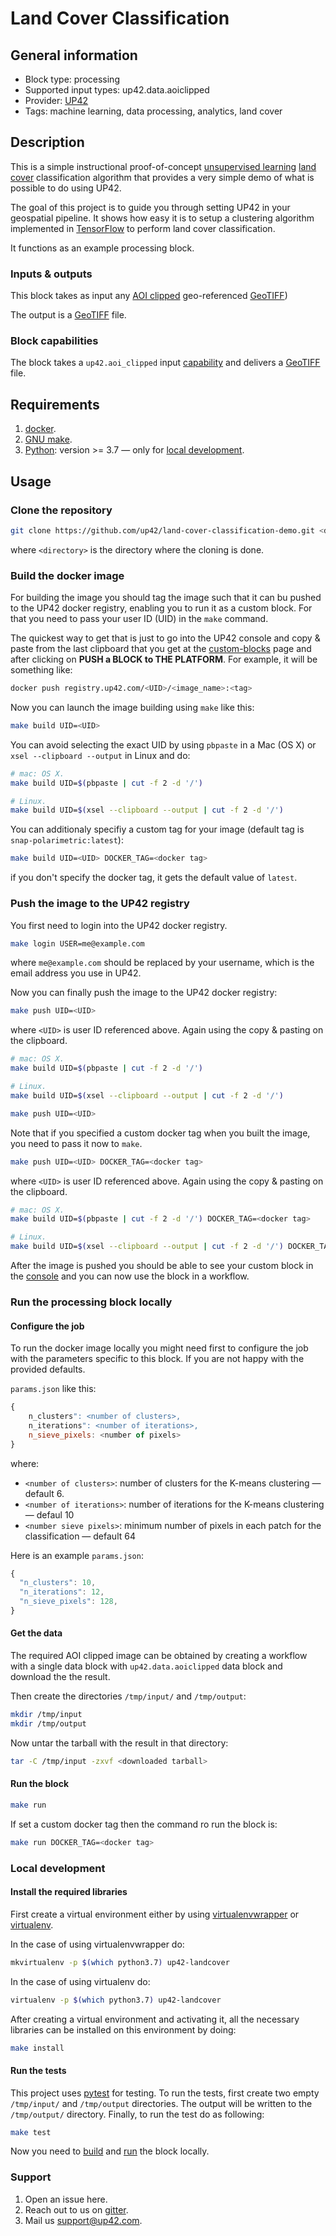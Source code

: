 # Land Cover Classification

## General information

* Block type: processing
* Supported input types: up42.data.aoiclipped
* Provider: [UP42](https://up42.com)
* Tags: machine learning, data processing, analytics, land cover

## Description

This is a simple instructional proof-of-concept [unsupervised learning](https://en.wikipedia.org/wiki/Cluster_analysis)
[land cover](https://en.wikipedia.org/wiki/Land_cover)
classification algorithm that provides a very simple demo of what is
possible to do using UP42.

The goal of this project is to guide you through setting UP42 in your
geospatial pipeline. It shows how easy it is to setup a clustering
algorithm implemented in [TensorFlow](https://tensorflow.org) to
perform land cover classification.

It functions as an example processing block.

### Inputs & outputs

This block takes as input any [AOI clipped](https://docs.up42.com/specifications/capabilities.html?highlight=aoi%20clipped#built-in-capabilities)
geo-referenced [GeoTIFF](https://en.wikipedia.org/wiki/GeoTIFF))

The output is a [GeoTIFF](https://en.wikipedia.org/wiki/GeoTIFF) file.

### Block capabilities

The block takes a `up42.aoi_clipped` input
[capability](https://docs.up42.com/specifications/capabilities.html)
and delivers a [GeoTIFF](https://en.wikipedia.org/wiki/GeoTIFF) file.

## Requirements

 1. [docker](https://docs.docker.com/install/).
 2. [GNU make](https://www.gnu.org/software/make/).
 3. [Python](https://python.org/downloads): version >= 3.7 &mdash; only
    for [local development](#local-development). 

## Usage

### Clone the repository

```bash
git clone https://github.com/up42/land-cover-classification-demo.git <directory>
``` 

where `<directory>` is the directory where the cloning is done.

### Build the docker image

For building the image you should tag the image such that it can bu
pushed to the UP42 docker registry, enabling you to run it as a custom
block. For that you need to pass your user ID (UID) in the `make`
command.

The quickest way to get that is just to go into the UP42 console and
copy & paste from the last clipboard that you get at the
[custom-blocks](https://console.up42.com/custom-blocks) page and after
clicking on **PUSH a BLOCK to THE PLATFORM**. For example, it will be
something like:

```bash
docker push registry.up42.com/<UID>/<image_name>:<tag>
```

Now you can launch the image building using `make` like this:

```bash
make build UID=<UID>
```

You can avoid selecting the exact UID by using `pbpaste` in a Mac (OS
X) or `xsel --clipboard --output` in Linux and do:

```bash
# mac: OS X.
make build UID=$(pbpaste | cut -f 2 -d '/')

# Linux.
make build UID=$(xsel --clipboard --output | cut -f 2 -d '/') 
```

You can additionaly specifiy a custom tag for your image (default tag
is `snap-polarimetric:latest`):

```bash
make build UID=<UID> DOCKER_TAG=<docker tag>
```

if you don't specify the docker tag, it gets the default value of `latest`.

### Push the image to the UP42 registry

You first need to login into the UP42 docker registry.

```bash
make login USER=me@example.com
```

where `me@example.com` should be replaced by your username, which is
the email address you use in UP42.

Now you can finally push the image to the UP42 docker registry:

```bash
make push UID=<UID>
```

where `<UID>` is user ID referenced above. Again using the copy &
pasting on the clipboard.

```bash
# mac: OS X.
make build UID=$(pbpaste | cut -f 2 -d '/')

# Linux.
make build UID=$(xsel --clipboard --output | cut -f 2 -d '/') 
```
```bash
make push UID=<UID>
```
Note that if you specified a custom docker tag when you built the image, you
need to pass it now to `make`.

```bash
make push UID=<UID> DOCKER_TAG=<docker tag>
```

where `<UID>` is user ID referenced above. Again using the copy &
pasting on the clipboard.

```bash
# mac: OS X.
make build UID=$(pbpaste | cut -f 2 -d '/') DOCKER_TAG=<docker tag>

# Linux.
make build UID=$(xsel --clipboard --output | cut -f 2 -d '/') DOCKER_TAG=<docker tag>
```

After the image is pushed you should be able to see your custom block
in the [console](https://console.up42.dev/custom-blocks/) and you can
now use the block in a workflow.

### Run the processing block locally

#### Configure the job

To run the docker image locally you might need first to configure the
job with the parameters specific to this block. If you are not happy
with the provided defaults. 

`params.json` like this:

```js
{
    n_clusters": <number of clusters>,
    n_iterations": <number of iterations>,
    n_sieve_pixels: <number of pixels>
}
```
where:

+ `<number of clusters>`: number of clusters for the K-means
  clustering &mdash; default 6.
+ `<number of iterations>`: number of iterations for the K-means
  clustering &mdash; defaul 10
+ `<number sieve pixels>`: minimum number of pixels in each patch for
  the classification &mdash; default 64

Here is an example `params.json`:

```js
{
  "n_clusters": 10,
  "n_iterations": 12,
  "n_sieve_pixels": 128,
}
```

#### Get the data

The required AOI clipped image  can be
obtained by creating a workflow with a single data block with `up42.data.aoiclipped`
data block and download the the result.

Then create the directories `/tmp/input/` and `/tmp/output`:

```bash
mkdir /tmp/input
mkdir /tmp/output

```

Now untar the tarball with the result in that directory:

```bash
tar -C /tmp/input -zxvf <downloaded tarball>
```
#### Run the block

```bash
make run
```
 
If set a custom docker tag then the command ro run the block is:

```bash
make run DOCKER_TAG=<docker tag>
```

### Local development
 
#### Install the required libraries

First create a virtual environment either by using [virtualenvwrapper](https://virtualenvwrapper.readthedocs.io/en/latest/) 
or [virtualenv](https://virtualenv.pypa.io/en/latest/).

In the case of using virtualenvwrapper do:

```bash
mkvirtualenv -p $(which python3.7) up42-landcover
```

In the case of using virtualenv do:

```bash
virtualenv -p $(which python3.7) up42-landcover
```

After creating a virtual environment and activating it, all the necessary libraries can be installed on this environment by doing:

```bash
make install
```

#### Run the tests

This project uses [pytest](https://docs.pytest.org/en/latest/) for
testing.  To run the tests, first create two empty `/tmp/input/` and
`/tmp/output` directories. The output will be written to the
`/tmp/output/` directory.  Finally, to run the test do as following:

```bash
make test
```

Now you need to [build](#build-the-docker-images) and 
[run](#run-the-processing-block-locally) the block locally.

### Support
  
 1. Open an issue here.
 2. Reach out to us on
      [gitter](https://gitter.im/up42-com/community).
 3. Mail us [support@up42.com](mailto:support@up42.com).
